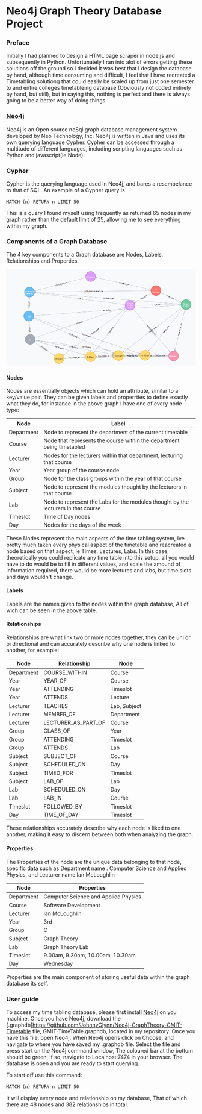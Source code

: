 # Neo4j Graph Theory Database Project

### Preface
Initially I had planned to design a HTML page scraper in node.js and subsequently in Python. Unfortunately I ran into alot of errors getting these solutions off the ground so I decided it was best that I design the database by hand, although time consuming and difficult, I feel that I have recreated a Timetabling solutiong that could easily be scaled up from just one semester to and entire colleges timetableing database (Obviously not coded entirely by hand, but still), but in saying this, nothing is perfect and there is always going to be a better way of doing things.

### [Neo4j](https://neo4j.com/)
Neo4j is an Open source noSql graph database management system developed by Neo Technology, Inc. Neo4j is written in Java and uses its own querying language Cypher. Cypher can be accessed through a multitude of different languages, including scripting languages such as Python and javascript(ie Node).

### Cypher
Cypher is the querying language used in Neo4j, and bares a resembelance to that of SQL. An example of a Cypher query is 
```
MATCH (n) RETURN n LIMIT 50
```
This is a query I found myself using frequently as returned 65 nodes in my graph rather than the default limit of 25, allowing me to see everything within my graph.

### Components of a Graph Database
The 4 key components to a Graph database are Nodes, Labels, Relationships and Properties.

![picture](https://github.com/JohnnyGlynn/Neo4j-GraphTheory-GMIT-Timetable/blob/master/NEO4J-%20Relationship-and-Node-example.PNG "Graph Example")

#### Nodes

Nodes are essentially objects which can hold an attribute, similar to a key/value pair. They can be given labels and properrties to define exactly what they do, for instance in the above graph I have one of every node type:

Node | Label |
--- | --- |
 Department|Node to represent the department of the current timetable|
 Course|Node that represents the course within the department being timetabled|
 Lecturer|Nodes for the lecturers within that department, lecturing that course|
 Year|Year group of the course node|
 Group|Node for the class groups within the year of that course|
 Subject|Node to represent the modules thought by the lecturers in that course|
 Lab|Node to represent the Labs for the modules thought by the lecturers in that course|
 Timeslot|Time of Day nodes|
 Day|Nodes for the days of the week|

 These Nodes represent the main aspects of the time tabling system, Ive pretty much taken every physical aspect of the timetable and reacreated a node based on that aspect, ie Times, Lectures, Labs. In this case, theoretically you could replicate any time table into this setup, all you would have to do would be to fill in different values, and scale the amound of information required, there would be more lectures and labs, but time slots and days wouldn't change.

#### Labels

Labels are the names given to the nodes within the graph database, All of wich can be seen in the above table.

#### Relationships

Relationships are what link two or more nodes together, they can be uni or bi directional and can accurately describe why one node is linked to another, for example:

Node | Relationship | Node|
--- | --- | --- |
 Department|COURSE_WITHIN|Course|
 Year|YEAR_OF|Course|
 Year|ATTENDING|Timeslot
 Year|ATTENDS|Lecture
 Lecturer|TEACHES|Lab, Subject|
 Lecturer|MEMBER_OF|Department
 Lecturer|LECTURER_AS_PART_OF|Course
 Group|CLASS_OF|Year|
 Group|ATTENDING|Timeslot
 Group|ATTENDS|Lab
 Subject|SUBJECT_OF|Course|
 Subject|SCHEDULED_ON|Day|
 Subject|TIMED_FOR|Timeslot
 Subject|LAB_OF|Lab
 Lab|SCHEDULED_ON|Day|
 Lab|LAB_IN|Course
 Timeslot| FOLLOWED_BY|Timeslot|
 Day|TIME_OF_DAY|Timeslot|

 These relationships accurately describe why each node is liked to one another, making it easy to discern between both when analyzing the graph.

#### Properties

The Properties of the node are the unique data belonging to that node, specific data such as Department name : Computer Science and Applied Physics, and Lecturer name Ian McLoughlin

Node | Properties |
--- | --- |
 Department|Computer Science and Applied Physics|
 Course|Software Development|
 Lecturer|Ian McLoughlin|
 Year|3rd|
 Group|C|
 Subject|Graph Theory|
 Lab|Graph Theory Lab|
 Timeslot|9.00am, 9.30am, 10.00am, 10.30am|
 Day|Wednesday|

 Properties are the main component of storing useful data within the graph database its self.


 ### User guide

 To access my time tabling database, please first install [Neo4j](https://neo4j.com/) on you machine. Once you have Neo4j, download the [.graphdb]https://github.com/JohnnyGlynn/Neo4j-GraphTheory-GMIT-Timetable file, GMIT-TimeTable.graphdb, located in my repository. Once you have this file, open Neo4j. When Neo4j opens click on Choose, and navigate to where you have saved my .graphdb file. Select the file and press start on the Neo4j command window, The coloured bar at the bottom should be green, if so, navigate to Localhost:7474 in your browser. The database is open and you are ready to start querying.
 
 To start off use this command:
 ```
MATCH (n) RETURN n LIMIT 50
```
It will display every node and relationship on my database, That of which there are 48 nodes and 382 relationships in total



